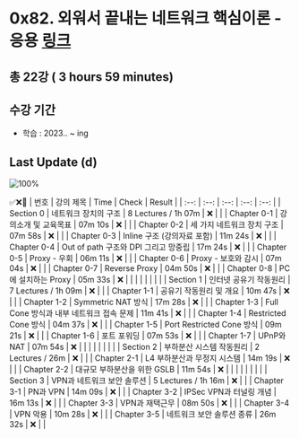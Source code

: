 # 0x82. 외워서 끝내는 네트워크 핵심이론 - 응용 [링크](https://www.inflearn.com/course/%EB%84%A4%ED%8A%B8%EC%9B%8C%ED%81%AC-%ED%95%B5%EC%8B%AC%EC%9D%B4%EB%A1%A0-%EC%9D%91%EC%9A%A9)

## 총 22강 ( 3 hours 59 minutes)

## 수강 기간 
- 학습          : 2023.. ~ ing

## Last Update (d)    

![100%](https://progress-bar.dev/0/?scale=22&title=progress&width=500&color=babaca&suffix=/22)

✅❌:hammer:
| 번호 | 강의 제목 | Time | Check | Result |
| :--: | :--: | :--: | :--: | :--: |
| Section 0 | 네트워크 장치의 구조 | 8 Lectures / 1h 07m | ❌ |  |
| Chapter 0-1 | 강의소개 및 교육목표 | 07m 10s | ❌ | |
| Chapter 0-2 | 세 가지 네트워크 장치 구조 | 07m 58s | ❌ | |
| Chapter 0-3 | Inline 구조 (강의자료 포함) | 11m 24s | ❌ | | 
| Chapter 0-4 | Out of path 구조와 DPI 그리고 망중립 | 17m 24s | ❌ | |
| Chapter 0-5 | Proxy - 우회 | 06m 11s | ❌ | |
| Chapter 0-6 | Proxy - 보호와 감시 | 07m 04s | ❌ | | 
| Chapter 0-7 | Reverse Proxy | 04m 50s | ❌ | |
| Chapter 0-8 | PC에 설치하는 Proxy | 05m 33s | ❌ | |
| | | | | |
| Section 1 | 인터넷 공유기 작동원리 | 7 Lectures / 1h 09m | ❌ | |
| Chapter 1-1 | 공유기 작동원리 및 개요 | 10m 47s | ❌ | | 
| Chapter 1-2 | Symmetric NAT 방식 | 17m 28s | ❌ | |
| Chapter 1-3 | Full Cone 방식과 내부 네트워크 접속 문제 | 11m 41s | ❌ | | 
| Chapter 1-4 | Restricted Cone 방식 | 04m 37s | ❌ | |
| Chapter 1-5 | Port Restricted Cone 방식 | 09m 21s | ❌ | |
| Chapter 1-6 | 포트 포워딩 | 07m 53s | ❌ | | 
| Chapter 1-7 | UPnP와 NAT | 07m 54s | ❌ | | 
| | | | | |
| Section 2 | 부하분산 시스템 작동원리 | 2 Lectures / 26m | ❌ | |
| Chapter 2-1 | L4 부하분산과 무정지 시스템 | 14m 19s | ❌ | | 
| Chapter 2-2 | 대규모 부하분산을 위한 GSLB | 11m 54s | ❌ | |
| | | | | |
| Section 3 | VPN과 네트워크 보안 솔루션 | 5 Lectures / 1h 16m | ❌ | |
| Chapter 3-1 | PN과 VPN | 14m 09s | ❌ | | 
| Chapter 3-2 | IPSec VPN과 터널링 개념 | 16m 13s | ❌ | |
| Chapter 3-3 | VPN과 재택근무 | 08m 50s | ❌ | | 
| Chapter 3-4 | VPN 악용 | 10m 28s | ❌ | | 
| Chapter 3-5 | 네트워크 보안 솔루션 종류 | 26m 32s | ❌ | | 